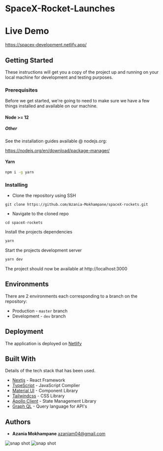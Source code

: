 # SpaceX-Rocket-Launches

# Live Demo
https://spacex-development.netlify.app/

## Getting Started

These instructions will get you a copy of the project up and running on your local machine for development and testing purposes.

### Prerequisites

Before we get started, we're going to need to make sure we have a few things installed and available on our machine.

#### Node >= 12

##### Other

See the installation guides available @ nodejs.org:

https://nodejs.org/en/download/package-manager/

#### Yarn

```bash
npm i -g yarn
```

### Installing

- Clone the repository using SSH

```
git clone https://github.com/Azania-Mokhampane/spaceX-rockets.git
```

- Navigate to the cloned repo

```
cd spaceX-rockets
```

Install the projects dependencies

```bash
yarn
```

Start the projects development server
```bash
yarn dev
````

The project should now be available at http://localhost:3000

## Environments

There are 2 environments each corresponding to a branch on the repository:

- Production - `master` branch
- Development - `dev` branch

## Deployment

The application is deployed on [Netlify](https://www.netlify.com/)

## Built With

Details of the tech stack that has been used.

- [Nextjs](https://reactjs.org/) - React Framework
- [TypeScript](https://www.typescriptlang.org/) - JavaScript Complier
- [Material UI](https://mui.com/) - Component Library
- [Tailwindcss](https://tailwindcss.com/) - CSS Library
- [Apollo Client](https://www.apollographql.com/docs/react/) - State Management Library
- [Graph QL](https://graphql.org/) - Query language for API's

## Authors

- **Azania Mokhampane** <azaniam04@gmail.com>

<img src="https://github.com/Azania-Mokhampane/spaceX-rockets/blob/dev/public/img/mobile-view.png" alt="snap shot">
<img src="https://github.com/Azania-Mokhampane/spaceX-rockets/blob/dev/public/img/desktop-view.png" alt="snap shot">

